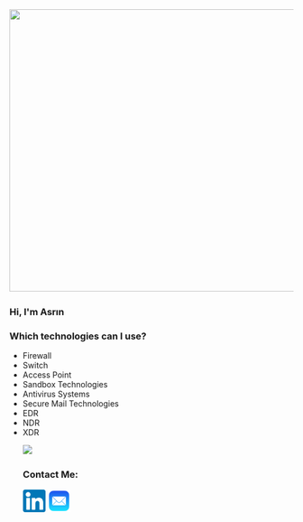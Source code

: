 
<img src="https://github.com/asrinhaktan/asrinhaktan/blob/main/cs-an.gif" width="800" height="500">

### Hi, I'm Asrın
<h3>Which technologies can I use?</h3>
<ul>
<li>Firewall</li>
<li>Switch</li>
<li>Access Point</li>
<li>Sandbox Technologies</li>
<li>Antivirus Systems</li>
<li>Secure Mail Technologies</li>
<li>EDR</li>
<li>NDR</li>
<li>XDR</li>


![](https://komarev.com/ghpvc/?username=asrinhaktan&color=red)


<h3>Contact Me:</h3>
<a href="https://www.linkedin.com/in/asrın-haktan-şahin-3a6b03195/" target="_blank"><img src="https://github.com/asrinhaktan/asrinhaktan/blob/main/174857.png" alt="fotoğraf yok" height="40" width="40"></a>   <a href="mailto:asrinhaktan@icloud.com" target="_blank"><img src="https://github.com/asrinhaktan/asrinhaktan/blob/main/Apple_Mail-512.jpg" alt="fotoğraf yok" height="40" width="40"></a>
